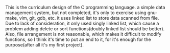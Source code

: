This is the curriculum design of the C programming language.
a simple data management system, but not completed, it's only to exercise using gnu-make,
vim, git, gdb, etc.
it uses linked list to store data scanned from file. Due to lack of consideration, it only used
singly linked list, which cause a problem adding delete or sort functions(doubly linked list should
be better).
Also, file arrangement is not reasonable, which makes it difficult to modify functions, so I think
it's time to put an end to it, for it's enough for the purpose(after all it's my first project).

